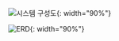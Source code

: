 ![시스템 구성도](https://img1.daumcdn.net/thumb/R1280x0/?scode=mtistory2&fname=https%3A%2F%2Fblog.kakaocdn.net%2Fdn%2FFzKkQ%2Fbtsq69q0ruh%2FZ1n7mnAAAh2eBGw4aTBoOk%2Fimg.png){: width="90%"}

![ERD](https://img1.daumcdn.net/thumb/R1280x0/?scode=mtistory2&fname=https%3A%2F%2Fblog.kakaocdn.net%2Fdn%2FbmkPLz%2Fbtsrgp0DnnL%2FMKkKJkivBsW4esVPbznSK0%2Fimg.png){: width="90%"}
